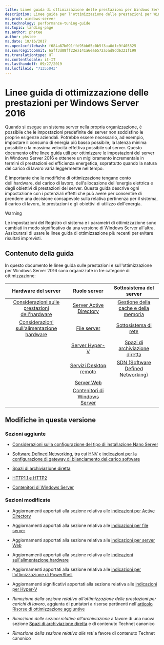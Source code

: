 ```yaml
---
title: Linee guida di ottimizzazione delle prestazioni per Windows Server 2016
description: Linee guida per l'ottimizzazione delle prestazioni per Windows Server 2016
ms.prod: windows-server
ms.technology: performance-tuning-guide
ms.topic: landing-page
ms.author: phstee
author: phstee
ms.date: 10/16/2017
ms.openlocfilehash: f684a87b091ffd95bb65c0b5f3aa0dfc9f405825
ms.sourcegitcommit: 6aff3d88ff22ea141a6ea6572a5ad8dd6321f199
ms.translationtype: HT
ms.contentlocale: it-IT
ms.lasthandoff: 09/27/2019
ms.locfileid: "71355043"
---
```

# <a name="performance-tuning-guidelines-for-windows-server-2016"></a>Linee guida di ottimizzazione delle prestazioni per Windows Server 2016

Quando si esegue un sistema server nella propria organizzazione, è possibile che le impostazioni predefinite del server non soddisfino le proprie esigenze aziendali. Potrebbe essere necessario, ad esempio, impostare il consumo di energia più basso possibile, la latenza minima possibile o la massima velocità effettiva possibile sul server. Questo documento offre linee guida utili per ottimizzare le impostazioni del server in Windows Server 2016 e ottenere un miglioramento incrementale in termini di prestazioni ed efficienza energetica, soprattutto quando la natura del carico di lavoro varia leggermente nel tempo.

È importante che le modifiche di ottimizzazione tengano conto dell'hardware, del carico di lavoro, dell'allocazione dell'energia elettrica e degli obiettivi di prestazioni del server. Questa guida descrive ogni impostazione con i potenziali effetti che può avere per consentire di prendere una decisione consapevole sulla relativa pertinenza per il sistema, il carico di lavoro, le prestazioni e gli obiettivi di utilizzo dell'energia.

> [!warning]
> Le impostazioni del Registro di sistema e i parametri di ottimizzazione sono cambiati in modo significativo da una versione di Windows Server all'altra. Assicurarsi di usare le linee guida di ottimizzazione più recenti per evitare risultati imprevisti.

## <a name="in-this-guide"></a>Contenuto della guida
In questo documento le linee guida sulle prestazioni e sull'ottimizzazione per Windows Server 2016 sono organizzate in tre categorie di ottimizzazione:

|Hardware del server | Ruolo server | Sottosistema del server |
|:---:|:---:|:---:|
|[Considerazioni sulle prestazioni dell'hardware](hardware/index.md) |[Server Active Directory](role/active-directory-server/index.md) |[Gestione della cache e della memoria](subsystem/cache-memory-management/index.md)|
|[Considerazioni sull'alimentazione hardware](hardware/power.md)|[File server](role/file-server/index.md)|[Sottosistema di rete](../../networking/technologies/network-subsystem/net-sub-performance-top.md)|
||[Server Hyper-V](role/hyper-v-server/index.md)|[Spazi di archiviazione diretta](subsystem/storage-spaces-direct/index.md)|
||[Servizi Desktop remoto](role/remote-desktop/session-hosts.md)|[SDN (Software Defined Networking)](subsystem/software-defined-networking/index.md)|
||[Server Web](role/web-server/index.md)||
||[Contenitori di Windows Server](role/windows-server-container/index.md)||


## <a name="changes-in-this-version"></a>Modifiche in questa versione

### <a name="sections-added"></a>Sezioni aggiunte
- [Considerazioni sulla configurazione del tipo di installazione Nano Server](../../get-started/getting-started-with-nano-server.md)


- [Software Defined Networking](subsystem/software-defined-networking/index.md), tra cui [HNV](subsystem/software-defined-networking/hnv-gateway-performance.md) e [indicazioni per la configurazione di gateway di bilanciamento del carico software](subsystem/software-defined-networking/slb-gateway-performance.md)

- [Spazi di archiviazione diretta](subsystem/storage-spaces-direct/index.md)

- [HTTP1.1 e HTTP2](role/web-server/http-performance.md)

- [Contenitori di Windows Server](role/windows-server-container/index.md)

### <a name="sections-changed"></a>Sezioni modificate

- Aggiornamenti apportati alla sezione relativa alle [indicazioni per Active Directory](role/active-directory-server/index.md)

- Aggiornamenti apportati alla sezione relativa alle [indicazioni per file server](role/file-server/index.md)

- Aggiornamenti apportati alla sezione relativa alle [indicazioni per server Web](role/web-server/index.md)

- Aggiornamenti apportati alla sezione relativa alle [indicazioni sull'alimentazione hardware](hardware/power.md)

- Aggiornamenti apportati alla sezione relativa alle [indicazioni per l'ottimizzazione di PowerShell](powershell/index.md)

- Aggiornamenti significativi apportati alla sezione relativa alle [indicazioni per Hyper-V](role/hyper-v-server/index.md)

- *Rimozione della sezione relativa all'ottimizzazione delle prestazioni per carichi di lavoro*, aggiunta di puntatori a risorse pertinenti nell'[articolo Risorse di ottimizzazione aggiuntive](additional-resources.md)

- *Rimozione delle sezioni relative all'archiviazione* a favore di una nuova sezione [Spazi di archiviazione diretta](subsystem/storage-spaces-direct/index.md) e di contenuto Technet canonico

- *Rimozione della sezione relativa alle reti* a favore di contenuto Technet canonico  
